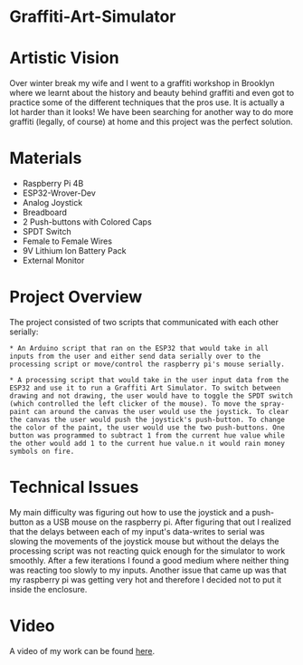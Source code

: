 # Graffiti-Art-Simulator
# Artistic Vision
Over winter break my wife and I went to a graffiti workshop in Brooklyn where we learnt about the history and beauty behind graffiti and even got to practice some of the different techniques that the pros use. It is actually a lot harder than it looks! We have been searching for another way to do more graffiti (legally, of course) at home and this project was the perfect solution.

# Materials
* Raspberry Pi 4B
* ESP32-Wrover-Dev
* Analog Joystick
* Breadboard
* 2 Push-buttons with Colored Caps
* SPDT Switch
* Female to Female Wires
* 9V Lithium Ion Battery Pack
* External Monitor

# Project Overview
The project consisted of two scripts that communicated with each other serially:

    * An Arduino script that ran on the ESP32 that would take in all inputs from the user and either send data serially over to the processing script or move/control the raspberry pi's mouse serially.
    
    * A processing script that would take in the user input data from the ESP32 and use it to run a Graffiti Art Simulator. To switch between drawing and not drawing, the user would have to toggle the SPDT switch (which controlled the left clicker of the mouse). To move the spray-paint can around the canvas the user would use the joystick. To clear the canvas the user would push the joystick's push-button. To change the color of the paint, the user would use the two push-buttons. One button was programmed to subtract 1 from the current hue value while the other would add 1 to the current hue value.n it would rain money symbols on fire.
# Technical Issues
My main difficulty was figuring out how to use the joystick and a push-button as a USB mouse on the raspberry pi. After figuring that out I realized that the delays between each of my input's data-writes to serial was slowing the movements of the joystick mouse but without the delays the processing script was not reacting quick enough for the simulator to work smoothly. After a few iterations I found a good medium where neither thing was reacting too slowly to my inputs. Another issue that came up was that my raspberry pi was getting very hot and therefore I decided not to put it inside the enclosure.
# Video
A video of my work can be found [here](https://www.youtube.com/watch?v=qQE452snG0A).
